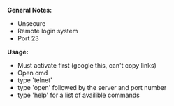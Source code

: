 **General Notes:**
* Unsecure
* Remote login system
* Port 23

**Usage:**
* Must activate first (google this, can't copy links)
* Open cmd
* type 'telnet'
* type 'open' followed by the server and port number
* type 'help' for a list of availible commands